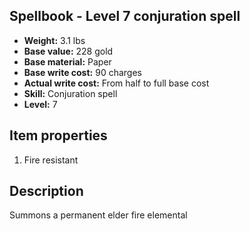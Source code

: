 ## Spellbook - Level 7 conjuration spell
- **Weight:** 3.1 lbs
- **Base value:** 228 gold
- **Base material:** Paper
- **Base write cost:** 90 charges
- **Actual write cost:** From half to full base cost
- **Skill:** Conjuration spell
- **Level:** 7
## Item properties
1. Fire resistant
## Description
Summons a permanent elder fire elemental
